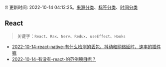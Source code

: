 :alarm_clock: 更新时间: 2022-10-14 04:12:25。[来源分类](../README.md)、[标签分类](../TAGS.md)、[时间分类](../TIMELINE.md)

## React


> 关键字：`React`、`Rax`、`Nerv`、`Redux`、`useEffect`、`Hooks`



- [2022-10-14-react-native-有什么检测的丢包、抖动和网络延时、速率的插件嘛](https://www.v2ex.com/t/886857) 
- [2022-10-14-有没有-react-的范例项目呢？](https://www.v2ex.com/t/886848) 